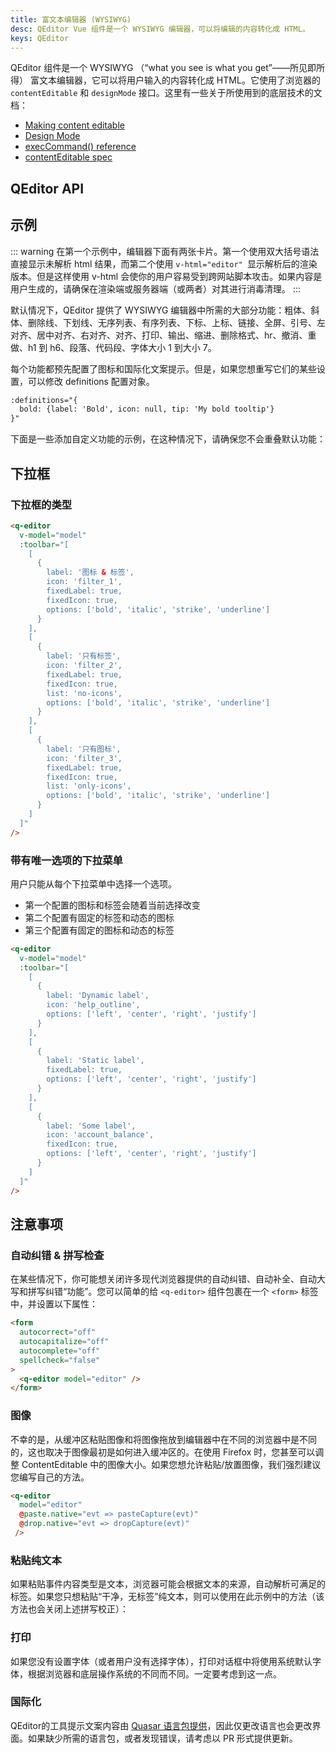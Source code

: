```yaml
---
title: 富文本编辑器 (WYSIWYG)
desc: QEditor Vue 组件是一个 WYSIWYG 编辑器，可以将编辑的内容转化成 HTML。
keys: QEditor
---
```

QEditor 组件是一个 WYSIWYG （“what you see is what you get”——所见即所得） 富文本编辑器，它可以将用户输入的内容转化成 HTML。它使用了浏览器的 `contentEditable` 和 `designMode` 接口。这里有一些关于所使用到的底层技术的文档：

- [Making content editable](https://developer.mozilla.org/en-US/docs/Web/Guide/HTML/Editable_content)
- [Design Mode](https://developer.mozilla.org/en-US/docs/Web/API/Document/designMode)
- [execCommand() reference](https://developer.mozilla.org/en-US/docs/Web/API/document/execCommand)
- [contentEditable spec](https://developer.mozilla.org/en-US/docs/Web/HTML/Global_attributes/contenteditable)

## QEditor API

<doc-api file="QEditor" />

## 示例
<doc-example title="默认编辑器" file="QEditor/Basic" />

::: warning
在第一个示例中，编辑器下面有两张卡片。第一个使用双大括号语法直接显示未解析 html 结果，而第二个使用 `v-html="editor" `显示解析后的渲染版本。但是这样使用 v-html 会使你的用户容易受到跨网站脚本攻击。如果内容是用户生成的，请确保在渲染端或服务器端（或两者）对其进行消毒清理。
:::

默认情况下，QEditor 提供了 WYSIWYG 编辑器中所需的大部分功能：粗体、斜体、删除线、下划线、无序列表、有序列表、下标、上标、链接、全屏、引号、左对齐、居中对齐、右对齐、对齐、打印、输出、缩进、删除格式、hr、撤消、重做、h1 到 h6、段落、代码段、字体大小 1 到大小 7。

每个功能都预先配置了图标和国际化文案提示。但是，如果您想重写它们的某些设置，可以修改 definitions 配置对象。

```html
:definitions="{
  bold: {label: 'Bold', icon: null, tip: 'My bold tooltip'}
}"
```

<doc-example title="重定义加粗功能" file="QEditor/NewBold" />

下面是一些添加自定义功能的示例，在这种情况下，请确保您不会重叠默认功能：

<doc-example title="添加新的功能" file="QEditor/NewCommands" />

<doc-example title="Kitchen sink" file="QEditor/KitchenSink" />

<doc-example title="自定义样式" file="QEditor/Custom" />

<doc-example title="使用 toolbar 插槽" file="QEditor/ToolbarSlot" />

## 下拉框

### 下拉框的类型

```html
<q-editor
  v-model="model"
  :toolbar="[
    [
      {
        label: '图标 & 标签',
        icon: 'filter_1',
        fixedLabel: true,
        fixedIcon: true,
        options: ['bold', 'italic', 'strike', 'underline']
      }
    ],
    [
      {
        label: '只有标签',
        icon: 'filter_2',
        fixedLabel: true,
        fixedIcon: true,
        list: 'no-icons',
        options: ['bold', 'italic', 'strike', 'underline']
      }
    ],
    [
      {
        label: '只有图标',
        icon: 'filter_3',
        fixedLabel: true,
        fixedIcon: true,
        list: 'only-icons',
        options: ['bold', 'italic', 'strike', 'underline']
      }
    ]
  ]"
/>
```
### 带有唯一选项的下拉菜单
用户只能从每个下拉菜单中选择一个选项。

* 第一个配置的图标和标签会随着当前选择改变
* 第二个配置有固定的标签和动态的图标
* 第三个配置有固定的图标和动态的标签

```html
<q-editor
  v-model="model"
  :toolbar="[
    [
      {
        label: 'Dynamic label',
        icon: 'help_outline',
        options: ['left', 'center', 'right', 'justify']
      }
    ],
    [
      {
        label: 'Static label',
        fixedLabel: true,
        options: ['left', 'center', 'right', 'justify']
      }
    ],
    [
      {
        label: 'Some label',
        icon: 'account_balance',
        fixedIcon: true,
        options: ['left', 'center', 'right', 'justify']
      }
    ]
  ]"
/>
```

## 注意事项

### 自动纠错 & 拼写检查

在某些情况下，你可能想关闭许多现代浏览器提供的自动纠错、自动补全、自动大写和拼写纠错“功能”。您可以简单的给  `<q-editor>` 组件包裹在一个 `<form>` 标签中，并设置以下属性：

```html
<form
  autocorrect="off"
  autocapitalize="off"
  autocomplete="off"
  spellcheck="false"
>
  <q-editor model="editor" />
</form>
```

### 图像
不幸的是，从缓冲区粘贴图像和将图像拖放到编辑器中在不同的浏览器中是不同的，这也取决于图像最初是如何进入缓冲区的。在使用 Firefox 时，您甚至可以调整 ContentEditable 中的图像大小。如果您想允许粘贴/放置图像，我们强烈建议您编写自己的方法。

```html
<q-editor
  model="editor"
  @paste.native="evt => pasteCapture(evt)"
  @drop.native="evt => dropCapture(evt)"
 />
```

### 粘贴纯文本
如果粘贴事件内容类型是文本，浏览器可能会根据文本的来源，自动解析可满足的标签。如果您只想粘贴“干净，无标签”纯文本，则可以使用在此示例中的方法（该方法也会关闭上述拼写校正）：

<doc-example title="重写粘贴事件" file="QEditor/Pasting" />

### 打印
如果您没有设置字体（或者用户没有选择字体），打印对话框中将使用系统默认字体，根据浏览器和底层操作系统的不同而不同。一定要考虑到这一点。

### 国际化
QEditor的工具提示文案内容由 [Quasar 语言包提供](/options/quasar-language-packs)，因此仅更改语言也会更改界面。如果缺少所需的语言包，或者发现错误，请考虑以 PR 形式提供更新。
